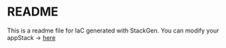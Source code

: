 # README
This is a readme file for IaC generated with StackGen.
You can modify your appStack -> [here](http://main.dev.stackgen.com/appstacks/5f0ee210-5327-4fb0-969e-9db3dfffe056)
